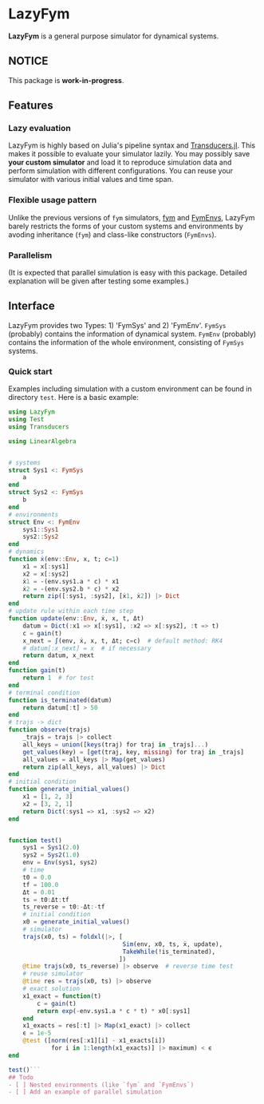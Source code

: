 # LazyFym
**LazyFym** is a general purpose simulator for dynamical systems.
## NOTICE
This package is **work-in-progress**.

## Features
### Lazy evaluation
LazyFym is highly based on Julia's pipeline syntax and [Transducers.jl](https://github.com/JuliaFolds/Transducers.jl).
This makes it possible to evaluate your simulator lazily.
You may possibly save **your custom simulator** and load it to reproduce
simulation data and perform simulation with different configurations.
You can reuse your simulator with various initial values and time span.
### Flexible usage pattern
Unlike the previous versions of `fym` simulators, [fym](https://github.com/fdcl-nrf/fym) and [FymEnvs](https://github.com/fdcl-nrf/FymEnvs.jl),
LazyFym barely restricts the forms of your custom systems and environments
by avoding inheritance (`fym`) and class-like constructors (`FymEnvs`).
### Parallelism
(It is expected that parallel simulation is easy with this package.
Detailed explanation will be given after testing some examples.)

## Interface
LazyFym provides two Types: 1) 'FymSys' and 2) 'FymEnv'.
`FymSys` (probably) contains the information of dynamical system.
`FymEnv` (probably) contains the information of the whole environment,
consisting of `FymSys` systems.
### Quick start
Examples including simulation with a custom environment
can be found in directory `test`.
Here is a basic example:
```julia
using LazyFym
using Test
using Transducers

using LinearAlgebra


# systems
struct Sys1 <: FymSys
    a
end
struct Sys2 <: FymSys
    b
end
# environments
struct Env <: FymEnv
    sys1::Sys1
    sys2::Sys2
end
# dynamics
function ẋ(env::Env, x, t; c=1)
    x1 = x[:sys1]
    x2 = x[:sys2]
    ẋ1 = -(env.sys1.a * c) * x1
    ẋ2 = -(env.sys2.b * c) * x2
    return zip([:sys1, :sys2], [ẋ1, ẋ2]) |> Dict
end
# update rule within each time step
function update(env::Env, ẋ, x, t, Δt)
    datum = Dict(:x1 => x[:sys1], :x2 => x[:sys2], :t => t)
    c = gain(t)
    x_next = ∫(env, ẋ, x, t, Δt; c=c)  # default method: RK4
    # datum[:x_next] = x  # if necessary
    return datum, x_next
end
function gain(t)
    return 1  # for test
end
# terminal condition
function is_terminated(datum)
    return datum[:t] > 50
end
# trajs -> dict
function observe(trajs)
    _trajs = trajs |> collect
    all_keys = union([keys(traj) for traj in _trajs]...)
    get_values(key) = [get(traj, key, missing) for traj in _trajs]
    all_values = all_keys |> Map(get_values)
    return zip(all_keys, all_values) |> Dict
end
# initial condition
function generate_initial_values()
    x1 = [1, 2, 3]
    x2 = [3, 2, 1]
    return Dict(:sys1 => x1, :sys2 => x2)
end


function test()
    sys1 = Sys1(2.0)
    sys2 = Sys2(1.0)
    env = Env(sys1, sys2)
    # time
    t0 = 0.0
    tf = 100.0
    Δt = 0.01
    ts = t0:Δt:tf
    ts_reverse = t0:-Δt:-tf
    # initial condition
    x0 = generate_initial_values()
    # simulator
    trajs(x0, ts) = foldxl(|>, [
                                Sim(env, x0, ts, ẋ, update),
                                TakeWhile(!is_terminated),
                               ])
    @time trajs(x0, ts_reverse) |> observe  # reverse time test
    # reuse simulator
    @time res = trajs(x0, ts) |> observe
    # exact solution
    x1_exact = function(t)
        c = gain(t)
        return exp(-env.sys1.a * c * t) * x0[:sys1]
    end
    x1_exacts = res[:t] |> Map(x1_exact) |> collect
    ϵ = 1e-5
    @test ([norm(res[:x1][i] - x1_exacts[i])
            for i in 1:length(x1_exacts)] |> maximum) < ϵ
end

test()```
## Todo
- [ ] Nested environments (like `fym` and `FymEnvs`)
- [ ] Add an example of parallel simulation

